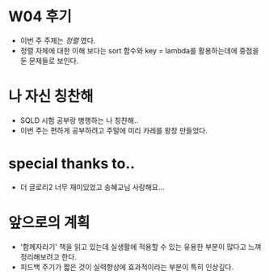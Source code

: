 # W04 후기
- 이번 주 주제는 *_정렬_* 였다.
- 정렬 자체에 대한 이해 보다는 sort 함수와 key = lambda를 활용하는데에 중점을 둔 문제들로 보인다.

# 나 자신 칭찬해
- SQLD 시험 공부랑 병행하는 나 칭찬해..
- 이번 주는 편하게 공부하려고 주말에 미리 카레를 왕창 만들었다.

# special thanks to..
- 더 글로리2 너무 재미있었고 송혜교님 사랑해요...

# 앞으로의 계획
- '함께자라기' 책을 읽고 있는데 실생활에 적용할 수 있는 유용한 부분이 많다고 느껴 정리해보려고 한다.
- 피드백 주기가 짧은 것이 실력향상에 효과적이라는 부분이 특히 인상깊다.